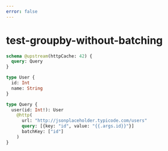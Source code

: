 ```yaml
---
error: false
---
```


# test-groupby-without-batching

```graphql @config
schema @upstream(httpCache: 42) {
  query: Query
}

type User {
  id: Int
  name: String
}

type Query {
  user(id: Int!): User
    @http(
      url: "http://jsonplaceholder.typicode.com/users"
      query: [{key: "id", value: "{{.args.id}}"}]
      batchKey: ["id"]
    )
}
```
